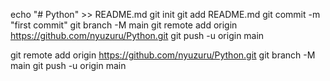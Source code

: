 echo "# Python" >> README.md
git init
git add README.md
git commit -m "first commit"
git branch -M main
git remote add origin https://github.com/nyuzuru/Python.git
git push -u origin main


git remote add origin https://github.com/nyuzuru/Python.git
git branch -M main
git push -u origin main